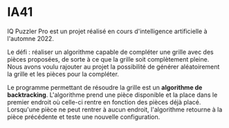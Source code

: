 # IA41

IQ Puzzler Pro est un projet réalisé en cours d'intelligence artificielle à l'automne 2022.

Le défi : réaliser un algorithme capable de compléter une grille avec des pièces proposées, de sorte à ce que la grille soit complètement pleine. 
Nous avons voulu rajouter au projet la possibilité de générer aléatoirement la grille et les pièces pour la compléter.

Le programme permettant de résoudre la grille est un <strong>algorithme de backtracking</strong>.
L'algorithme prend une pièce disponible et la place dans le premier endroit où celle-ci rentre en fonction des pièces déjà placé.
Lorsqu'une pièce ne peut rentrer à aucun endroit, l'algorithme retourne à la pièce précédente et teste une nouvelle configuration. 
